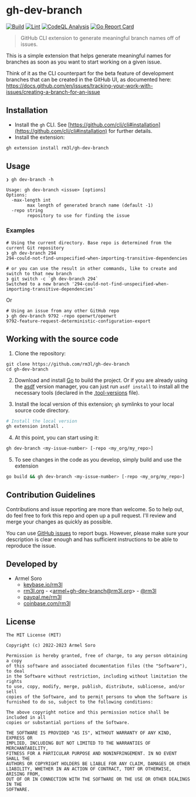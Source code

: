 # gh-dev-branch

[![Build](https://github.com/rm3l/gh-dev-branch/actions/workflows/build.yml/badge.svg)](https://github.com/rm3l/gh-dev-branch/actions/workflows/build.yml)
[![Lint](https://github.com/rm3l/gh-dev-branch/actions/workflows/lint.yml/badge.svg)](https://github.com/rm3l/gh-dev-branch/actions/workflows/lint.yml)
[![CodeQL Analysis](https://github.com/rm3l/gh-dev-branch/actions/workflows/codeql-analysis.yml/badge.svg)](https://github.com/rm3l/gh-dev-branch/actions/workflows/codeql-analysis.yml)
[![Go Report Card](https://goreportcard.com/badge/github.com/rm3l/gh-dev-branch)](https://goreportcard.com/report/github.com/rm3l/gh-dev-branch)

> GitHub CLI extension to generate meaningful branch names off of issues.

This is a simple extension that helps generate meaningful names for branches as soon as you want to start working on a given issue.

Think of it as the CLI counterpart for the beta feature of development branches that can be created in the GitHub UI,
as documented here: https://docs.github.com/en/issues/tracking-your-work-with-issues/creating-a-branch-for-an-issue 

## Installation

- Install the `gh` CLI. See [https://github.com/cli/cli#installation](https://github.com/cli/cli#installation) for further details.
- Install the extension:

```bash
gh extension install rm3l/gh-dev-branch
```

## Usage

```
❯ gh dev-branch -h

Usage: gh dev-branch <issue> [options]
Options:
  -max-length int
        max length of generated branch name (default -1)
  -repo string
        repository to use for finding the issue
```

### Examples

```shell
# Using the current directory. Base repo is determined from the current Git repository
❯ gh dev-branch 294
294-could-not-find-unspecified-when-importing-transitive-dependencies

# or you can use the result in other commands, like to create and switch to that new branch
❯ git switch -c `gh dev-branch 294`     
Switched to a new branch '294-could-not-find-unspecified-when-importing-transitive-dependencies'
```

Or

```shell
# Using an issue from any other GitHub repo
❯ gh dev-branch 9792 -repo openwrt/openwrt
9792-feature-request-deterministic-configuration-export
```

## Working with the source code

1. Clone the repository:

```
git clone https://github.com/rm3l/gh-dev-branch
cd gh-dev-branch
```

2. Download and install [Go](https://go.dev/doc/install) to build the project.
   Or if you are already using the [asdf](https://asdf-vm.com/) version manager, you can just run `asdf install` to install all the necessary tools (declared in the [.tool-versions](.tool-versions) file).

3. Install the local version of this extension; `gh` symlinks to your local source code directory.

```bash
# Install the local version
gh extension install .
```

4. At this point, you can start using it:

```bash
gh dev-branch <my-issue-number> [-repo <my_org/my_repo>]
```

5. To see changes in the code as you develop, simply build and use the extension

```bash
go build && gh dev-branch <my-issue-number> [-repo <my_org/my_repo>]
```

## Contribution Guidelines

Contributions and issue reporting are more than welcome. So to help out, do feel free to fork this repo and open up a pull request.
I'll review and merge your changes as quickly as possible.

You can use [GitHub issues](https://github.com/rm3l/gh-dev-branch/issues) to report bugs.
However, please make sure your description is clear enough and has sufficient instructions to be able to reproduce the issue.

## Developed by

* Armel Soro
    * [keybase.io/rm3l](https://keybase.io/rm3l)
    * [rm3l.org](https://rm3l.org) - &lt;armel+gh-dev-branch@rm3l.org&gt; - [@rm3l](https://twitter.com/rm3l)
    * [paypal.me/rm3l](https://paypal.me/rm3l)
    * [coinbase.com/rm3l](https://www.coinbase.com/rm3l)

## License

    The MIT License (MIT)

    Copyright (c) 2022-2023 Armel Soro

    Permission is hereby granted, free of charge, to any person obtaining a copy
    of this software and associated documentation files (the "Software"), to deal
    in the Software without restriction, including without limitation the rights
    to use, copy, modify, merge, publish, distribute, sublicense, and/or sell
    copies of the Software, and to permit persons to whom the Software is
    furnished to do so, subject to the following conditions:

    The above copyright notice and this permission notice shall be included in all
    copies or substantial portions of the Software.

    THE SOFTWARE IS PROVIDED "AS IS", WITHOUT WARRANTY OF ANY KIND, EXPRESS OR
    IMPLIED, INCLUDING BUT NOT LIMITED TO THE WARRANTIES OF MERCHANTABILITY,
    FITNESS FOR A PARTICULAR PURPOSE AND NONINFRINGEMENT. IN NO EVENT SHALL THE
    AUTHORS OR COPYRIGHT HOLDERS BE LIABLE FOR ANY CLAIM, DAMAGES OR OTHER
    LIABILITY, WHETHER IN AN ACTION OF CONTRACT, TORT OR OTHERWISE, ARISING FROM,
    OUT OF OR IN CONNECTION WITH THE SOFTWARE OR THE USE OR OTHER DEALINGS IN THE
    SOFTWARE.
